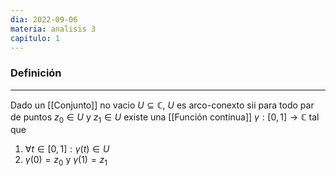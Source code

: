 ```yaml
---
dia: 2022-09-06
materia: analisis 3
capitulo: 1
---
```

### Definición
---
Dado un [[Conjunto]] no vacio $U \subseteq \mathbb{C}$, $U$ es arco-conexto sii para todo par de puntos $z_0 \in U$ y $z_1 \in U$ existe una [[Función continua]] $\gamma : [0, 1] \to \mathbb{C}$ tal que

 1) $\forall t \in [0, 1] : \gamma(t) \in U$
 2) $\gamma(0) = z_0$ y $\gamma(1) = z_1$